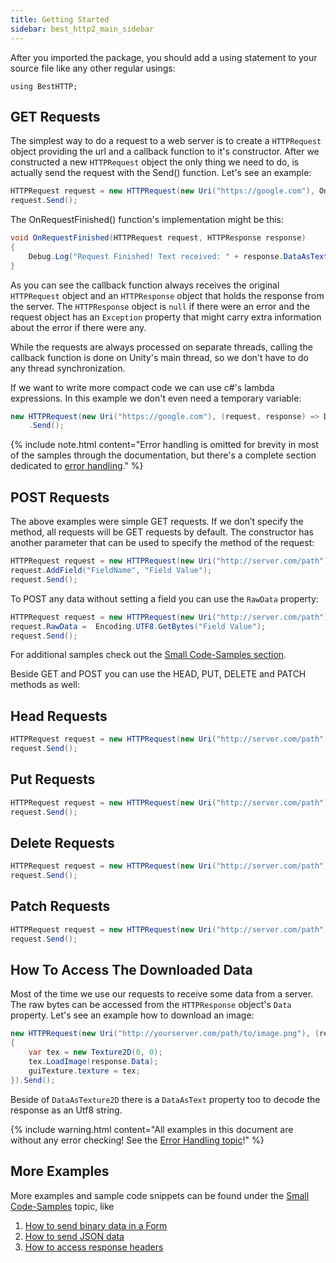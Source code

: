 ```yaml
---
title: Getting Started
sidebar: best_http2_main_sidebar
---
```


After you imported the package, you should add a using statement to your source file like any other regular usings:

```	
using BestHTTP;
```

## GET Requests
The simplest way to do a request to a web server is to create a `HTTPRequest` object providing the url and a callback function to it's constructor. After we constructed a new `HTTPRequest` object the only thing we need to do, is actually send the request with the Send() function. Let's see an example:

```csharp
HTTPRequest request = new HTTPRequest(new Uri("https://google.com"), OnRequestFinished);
request.Send();
```

The OnRequestFinished() function's implementation might be this:

```csharp
void OnRequestFinished(HTTPRequest request, HTTPResponse response)
{
	Debug.Log("Request Finished! Text received: " + response.DataAsText);
}
```

As you can see the callback function always receives the original `HTTPRequest` object and an `HTTPResponse` object that holds the response from the server. The `HTTPResponse` object is `null` if there were an error and the request object has an `Exception` property that might carry extra information about the error if there were any.

While the requests are always processed on separate threads, calling the callback function is done on Unity's main thread, so we don't have to do any thread synchronization.

If we want to write more compact code we can use c#'s lambda expressions. In this example we don't even need a temporary variable:

```csharp
new HTTPRequest(new Uri("https://google.com"), (request, response) => Debug.Log("Finished!"))
	.Send();
```

{% include note.html content="Error handling is omitted for brevity in most of the samples through the documentation, but there's a complete section dedicated to [error handling](AdvancedTopics/ErrorHandling.md)." %}

## POST Requests
The above examples were simple GET requests. If we don’t specify the method, all requests will be GET requests by default. The constructor has another parameter that can be used to specify the method of the request:

```csharp
HTTPRequest request = new HTTPRequest(new Uri("http://server.com/path"), HTTPMethods.Post, OnRequestFinished);
request.AddField("FieldName", "Field Value");
request.Send();
```

To POST any data without setting a field you can use the `RawData` property:

```csharp
HTTPRequest request = new HTTPRequest(new Uri("http://server.com/path"), HTTPMethods.Post, OnRequestFinished);
request.RawData =  Encoding.UTF8.GetBytes("Field Value");
request.Send();
```

For additional samples check out the [Small Code-Samples section](AdvancedTopics/SmallCode-Samples.md).

Beside GET and POST you can use the HEAD, PUT, DELETE and PATCH methods as well:

## Head Requests

```csharp
HTTPRequest request = new HTTPRequest(new Uri("http://server.com/path"), HTTPMethods.Head, OnRequestFinished);
request.Send();
```

## Put Requests

```csharp
HTTPRequest request = new HTTPRequest(new Uri("http://server.com/path"), HTTPMethods.Put, OnRequestFinished);
request.Send();
```
## Delete Requests

```csharp
HTTPRequest request = new HTTPRequest(new Uri("http://server.com/path"), HTTPMethods.Delete, OnRequestFinished);
request.Send();
```

## Patch Requests

```csharp
HTTPRequest request = new HTTPRequest(new Uri("http://server.com/path"), HTTPMethods.Patch, OnRequestFinished);
request.Send();
```

## How To Access The Downloaded Data
Most of the time we use our requests to receive some data from a server. The raw bytes can be accessed from the `HTTPResponse` object's `Data` property. Let's see an example how to download an image:

```csharp
new HTTPRequest(new Uri("http://yourserver.com/path/to/image.png"), (request, response) =>
{
	var tex = new Texture2D(0, 0);
	tex.LoadImage(response.Data);
	guiTexture.texture = tex;
}).Send();
```

Beside of `DataAsTexture2D` there is a `DataAsText` property too to decode the response as an Utf8 string.

{% include warning.html content="All examples in this document are without any error checking! See the [Error Handling topic](ErrorHandling.html)!" %}
	
## More Examples

More examples and sample code snippets can be found under the [Small Code-Samples](AdvancedTopics/SmallCode-Samples.md) topic, like

1. [How to send binary data in a Form](AdvancedTopics/SmallCode-Samples.md#upload-a-picture-using-forms)
2. [How to send JSON data](AdvancedTopics/SmallCode-Samples.md#send-json-data)
3. [How to access response headers](AdvancedTopics/SmallCode-Samples.md#get-header-values)